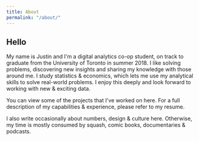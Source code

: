 ```yaml
---
title: About
permalink: "/about/"
---
```


## Hello

My name is Justin and I'm a digital analytics co-op student, on track to graduate from the University of Toronto in summer 2018. I like solving problems, discovering new insights and sharing my knowledge with those around me. I study statistics & economics, which lets me use my analytical skills to solve real-world problems. I enjoy this deeply and look forward to working with new & exciting data. 

You can view some of the projects that I've worked on here. For a full description of my capabilities & experience, please refer to my resume.

I also write occasionally about numbers, design & culture here. Otherwise, my time is mostly consumed by squash, comic books, documentaries & podcasts.

